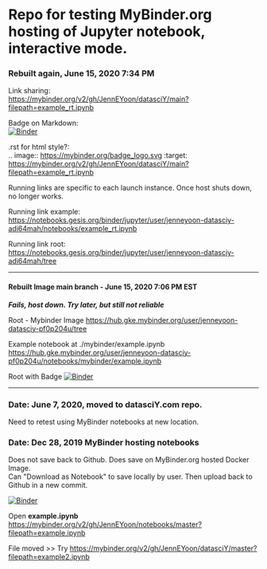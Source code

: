 # Repo for testing MyBinder.org hosting of Jupyter notebook, interactive mode.  

### Rebuilt again, June 15, 2020 7:34 PM  

Link sharing:  
https://mybinder.org/v2/gh/JennEYoon/datasciY/main?filepath=example_rt.ipynb  

Badge on Markdown:  
[![Binder](https://mybinder.org/badge_logo.svg)](https://mybinder.org/v2/gh/JennEYoon/datasciY/main?filepath=example_rt.ipynb) 

.rst for html style?:  
.. image:: https://mybinder.org/badge_logo.svg
 :target: https://mybinder.org/v2/gh/JennEYoon/datasciY/main?filepath=example_rt.ipynb

Running links are specific to each launch instance.  Once host shuts down, no longer works.  

Running link example:  
https://notebooks.gesis.org/binder/jupyter/user/jenneyoon-datasciy-adi64mah/notebooks/example_rt.ipynb  

Running link root:  
https://notebooks.gesis.org/binder/jupyter/user/jenneyoon-datasciy-adi64mah/tree  

---  

#### Rebuilt Image main branch  - June 15, 2020 7:06 PM EST

***Fails, host down.  Try later, but still not reliable***

Root - Mybinder Image
https://hub.gke.mybinder.org/user/jenneyoon-datasciy-pf0p204u/tree

Example notebook at ./mybinder/example.ipynb
https://hub.gke.mybinder.org/user/jenneyoon-datasciy-pf0p204u/notebooks/mybinder/example.ipynb

Root with Badge
[![Binder](https://mybinder.org/badge_logo.svg)](https://hub.gke.mybinder.org/user/jenneyoon-datasciy-pf0p204u/tree)

---  
### Date: June 7, 2020, moved to datasciY.com repo. 
Need to retest using MyBinder notebooks at new location.  

### Date: Dec 28, 2019 MyBinder hosting notebooks   

Does not save back to Github.  Does save on MyBinder.org hosted Docker Image.  
Can "Download as Notebook" to save locally by user. Then upload back to Github in a new commit.  

[![Binder](https://mybinder.org/badge_logo.svg)](https://mybinder.org/v2/gh/JennEYoon/notebooks/master?filepath=example.ipynb)

Open **example.ipynb**  
https://mybinder.org/v2/gh/JennEYoon/notebooks/master?filepath=example.ipynb  

File moved >> Try 
https://mybinder.org/v2/gh/JennEYoon/datasciY/master?filepath=example2.ipynb




